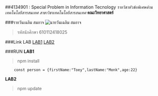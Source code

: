 ##4134901 : Special Problem in Information Tecnology
*รายวิชาหัวข้อพิเศษด้านเทคโนโลยีสารสนเทศ*
_สาขาวิชาเทคโนโลยีสารสนเทศ_
**คณะวิทยาศาสตร์**

###รายวันเฉลิม  สมอาจ
![นายวันเฉลิม  สมอาจ](https://scontent.fbkk14-1.fna.fbcdn.net/v/t39.30808-6/251342693_3078644565704057_6371842626223540622_n.jpg?_nc_cat=110&ccb=1-5&_nc_sid=e3f864&_nc_eui2=AeExdVr0fDx6ofvrg3U5ggqoG7OWmL1pnkMbs5aYvWmeQwVLc0S4HPbXPy1kZ93viehZKd2xc8yEz_BnTPCJvB41&_nc_ohc=H7VvgrZIxsIAX91XK9z&_nc_ht=scontent.fbkk14-1.fna&oh=68b6244a84530bf5668597f55f7a1894&oe=61A35C29)
>รหัสนักศึกษา 610112418025

###Link LAB
[LAB1](https://github.com/wonchaloem/4134901-2-64/tree/main/610112418025/LAB1)
[LAB2](https://github.com/wonchaloem/4134901-2-64/tree/main/LAB2)

###RUN
**LAB1**
> npm install
```
    const person = {firstName:"Toey",lastName:"Monk",age:22}
```
**LAB2**
>npm update